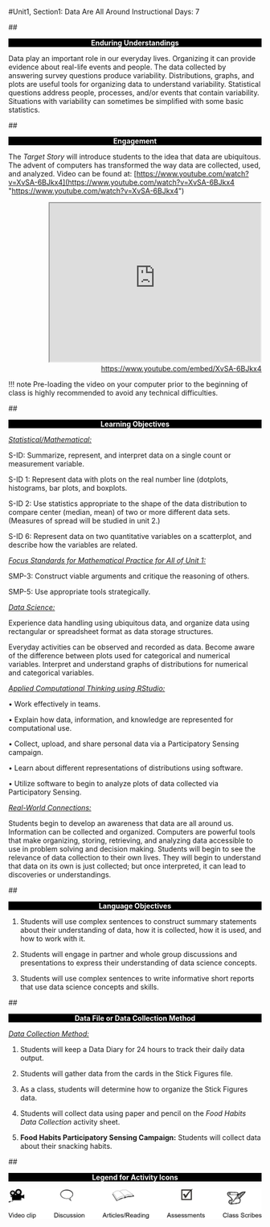 #Unit1, Section1: Data Are All Around
Instructional Days: 7

##<p style="background: black; color: white; text-align: center;">**Enduring Understandings**</p>
Data play an important role in our everyday lives. Organizing it can provide evidence about real-life
events and people. The data collected by answering survey questions produce variability. Distributions,
graphs, and plots are useful tools for organizing data to understand variability. Statistical questions
address people, processes, and/or events that contain variability. Situations with variability can
sometimes be simplified with some basic statistics.

##<p style="background: black; color: white; text-align: center;">**Engagement**</p>
The *Target Story* will introduce students to the idea that data are ubiquitous. The advent of computers
has transformed the way data are collected, used, and analyzed. Video can be found at:
[https://www.youtube.com/watch?v=XvSA-6BJkx4](https://www.youtube.com/watch?v=XvSA-6BJkx4 "https://www.youtube.com/watch?v=XvSA-6BJkx4")

  <div align="right"><iframe width="420" height="315"
  src="https://www.youtube.com/embed/XvSA-6BJkx4" allowfullscreen>
  </iframe><br><a href="https://www.youtube.com/embed/XvSA-6BJkx4">https://www.youtube.com/embed/XvSA-6BJkx4</a></div>

!!! note 
    Pre-loading the video on your computer prior to the beginning of class is highly recommended to
    avoid any technical difficulties.

##<p style="background: black; color: white; text-align: center;">**Learning Objectives**</p>
*<u>Statistical/Mathematical:</u>* 

S-ID: Summarize, represent, and interpret data on a single count or measurement variable.

S-ID 1: Represent data with plots on the real number line (dotplots, histograms, bar plots, and boxplots.

S-ID 2: Use statistics appropriate to the shape of the data distribution to compare center (median, mean)
of two or more different data sets. (Measures of spread will be studied in unit 2.)

S-ID 6: Represent data on two quantitative variables on a scatterplot, and describe how the variables are
related.

*<u>Focus Standards for Mathematical Practice for All of Unit 1:</u>*

SMP-3: Construct viable arguments and critique the reasoning of others.

SMP-5: Use appropriate tools strategically.

*<u>Data Science:</u>*

Experience data handling using ubiquitous data, and organize data using rectangular or spreadsheet
format as data storage structures.

Everyday activities can be observed and recorded as data. Become aware of the difference between
plots used for categorical and numerical variables. Interpret and understand graphs of distributions for
numerical and categorical variables.

*<u>Applied Computational Thinking using RStudio:</u>*

• Work effectively in teams.

• Explain how data, information, and knowledge are represented for computational use.

• Collect, upload, and share personal data via a Participatory Sensing campaign.

• Learn about different representations of distributions using software.

• Utilize software to begin to analyze plots of data collected via Participatory Sensing.

*<u>Real-World Connections:</u>*

Students begin to develop an awareness that data are all around us. Information can be collected and
organized. Computers are powerful tools that make organizing, storing, retrieving, and analyzing data
accessible to use in problem solving and decision making. Students will begin to see the relevance of
data collection to their own lives. They will begin to understand that data on its own is just collected; but
once interpreted, it can lead to discoveries or understandings.

##<p style="background: black; color: white; text-align: center;">**Language Objectives**</p>

1. Students will use complex sentences to construct summary statements about their understanding
of data, how it is collected, how it is used, and how to work with it.

2. Students will engage in partner and whole group discussions and presentations to express their
understanding of data science concepts.

3. Students will use complex sentences to write informative short reports that use data science
concepts and skills.

##<p style="background: black; color: white; text-align: center;">**Data File or Data Collection Method**</p>

*<u>Data Collection Method:</u>*

  1. Students will keep a Data Diary for 24 hours to track their daily data output.

  2. Students will gather data from the cards in the Stick Figures file.

  3. As a class, students will determine how to organize the Stick Figures data.

  4. Students will collect data using paper and pencil on the *Food Habits Data Collection* activity sheet.

  5. **Food Habits Participatory Sensing Campaign:** Students will collect data about their snacking
  habits.

##<p style="background: black; color: white; text-align: center;">**Legend for Activity Icons**</p>
![legend](../img/legend.png)